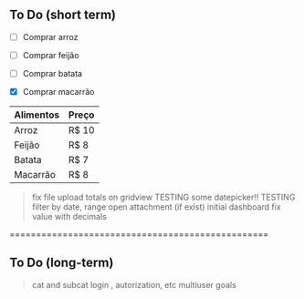 To Do (short term) 
------------------

- [ ] Comprar arroz
- [ ] Comprar feijão
- [ ] Comprar batata
- [x] Comprar macarrão


Alimentos | Preço
--------- | ------
Arroz | R$ 10
Feijão | R$ 8
Batata | R$ 7
Macarrão | R$ 8



> fix file upload
> totals on gridview TESTING
> some datepicker!! TESTING
> filter by date, range
> open attachment (if exist)
> initial dashboard
> fix value with decimals


=================================================

To Do (long-term) 
-----------------
> cat and subcat
> login , autorization, etc
> multiuser
> goals